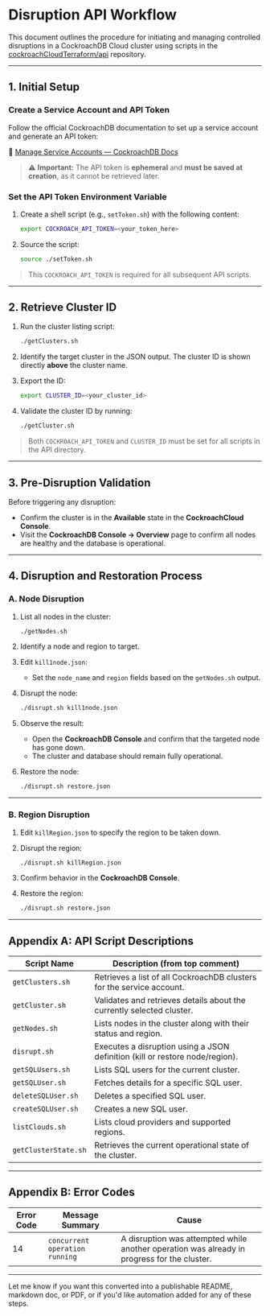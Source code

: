# **Disruption API Workflow**

This document outlines the procedure for initiating and managing controlled disruptions in a CockroachDB Cloud cluster using scripts in the [cockroachCloudTerraform/api](https://github.com/jphaugla/cockroachCloudTerraform/tree/main/api) repository.

---

## **1. Initial Setup**

### **Create a Service Account and API Token**

Follow the official CockroachDB documentation to set up a service account and generate an API token:

🔗 [Manage Service Accounts — CockroachDB Docs](https://www.cockroachlabs.com/docs/cockroachcloud/managing-access#manage-service-accounts)

> ⚠️ **Important:** The API token is **ephemeral** and **must be saved at creation**, as it cannot be retrieved later.

### **Set the API Token Environment Variable**

1. Create a shell script (e.g., `setToken.sh`) with the following content:

   ```bash
   export COCKROACH_API_TOKEN=<your_token_here>
   ```
2. Source the script:

   ```bash
   source ./setToken.sh
   ```

> This `COCKROACH_API_TOKEN` is required for all subsequent API scripts.

---

## **2. Retrieve Cluster ID**

1. Run the cluster listing script:

   ```bash
   ./getClusters.sh
   ```
2. Identify the target cluster in the JSON output. The cluster ID is shown directly **above** the cluster name.
3. Export the ID:

   ```bash
   export CLUSTER_ID=<your_cluster_id>
   ```
4. Validate the cluster ID by running:

   ```bash
   ./getCluster.sh
   ```

> Both `COCKROACH_API_TOKEN` and `CLUSTER_ID` must be set for all scripts in the API directory.

---

## **3. Pre-Disruption Validation**

Before triggering any disruption:

* Confirm the cluster is in the **Available** state in the **CockroachCloud Console**.
* Visit the **CockroachDB Console → Overview** page to confirm all nodes are healthy and the database is operational.

---

## **4. Disruption and Restoration Process**

### **A. Node Disruption**

1. List all nodes in the cluster:

   ```bash
   ./getNodes.sh
   ```

2. Identify a node and region to target.

3. Edit `kill1node.json`:

   * Set the `node_name` and `region` fields based on the `getNodes.sh` output.

4. Disrupt the node:

   ```bash
   ./disrupt.sh kill1node.json
   ```

5. Observe the result:

   * Open the **CockroachDB Console** and confirm that the targeted node has gone down.
   * The cluster and database should remain fully operational.

6. Restore the node:

   ```bash
   ./disrupt.sh restore.json
   ```

---

### **B. Region Disruption**

1. Edit `killRegion.json` to specify the region to be taken down.
2. Disrupt the region:

   ```bash
   ./disrupt.sh killRegion.json
   ```
3. Confirm behavior in the **CockroachDB Console**.
4. Restore the region:

   ```bash
   ./disrupt.sh restore.json
   ```

---

## **Appendix A: API Script Descriptions**

| Script Name          | Description (from top comment)                                               |
| -------------------- | ---------------------------------------------------------------------------- |
| `getClusters.sh`     | Retrieves a list of all CockroachDB clusters for the service account.        |
| `getCluster.sh`      | Validates and retrieves details about the currently selected cluster.        |
| `getNodes.sh`        | Lists nodes in the cluster along with their status and region.               |
| `disrupt.sh`         | Executes a disruption using a JSON definition (kill or restore node/region). |
| `getSQLUsers.sh`     | Lists SQL users for the current cluster.                                     |
| `getSQLUser.sh`      | Fetches details for a specific SQL user.                                     |
| `deleteSQLUser.sh`   | Deletes a specified SQL user.                                                |
| `createSQLUser.sh`   | Creates a new SQL user.                                                      |
| `listClouds.sh`      | Lists cloud providers and supported regions.                                 |
| `getClusterState.sh` | Retrieves the current operational state of the cluster.                      |

---

## **Appendix B: Error Codes**

| Error Code | Message Summary                | Cause                                                                                       |
| ---------- | ------------------------------ | ------------------------------------------------------------------------------------------- |
| 14         | `concurrent operation running` | A disruption was attempted while another operation was already in progress for the cluster. |

---

Let me know if you want this converted into a publishable README, markdown doc, or PDF, or if you'd like automation added for any of these steps.

